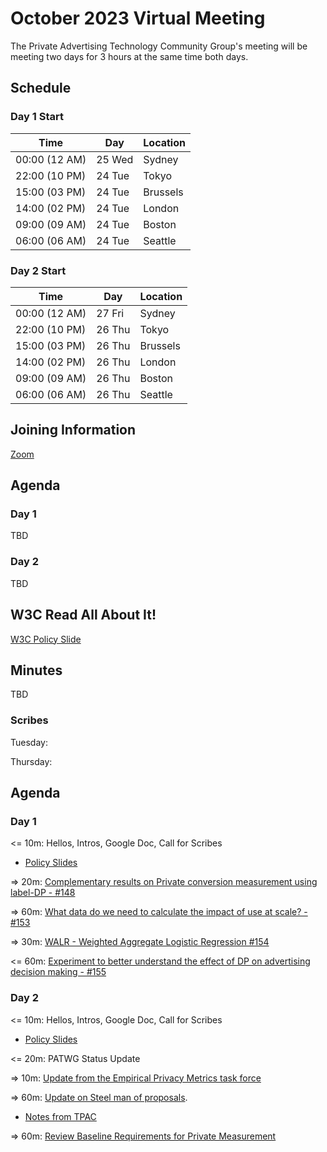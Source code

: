 # October 2023 Virtual Meeting

The Private Advertising Technology Community Group's meeting will be meeting two days for 3 hours at the same time both days.

## Schedule

### Day 1 Start

| Time          | Day    | Location      |
| ------------- | ------ | ------------- |
| 00:00 (12 AM) | 25 Wed | Sydney        |
| 22:00 (10 PM) | 24 Tue | Tokyo         |
| 15:00 (03 PM) | 24 Tue | Brussels      |
| 14:00 (02 PM) | 24 Tue | London        |
| 09:00 (09 AM) | 24 Tue | Boston        |
| 06:00 (06 AM) | 24 Tue | Seattle       |

### Day 2 Start

| Time          | Day    | Location      |
| ------------- | ------ | ------------- |
| 00:00 (12 AM) | 27 Fri | Sydney        |
| 22:00 (10 PM) | 26 Thu | Tokyo         |
| 15:00 (03 PM) | 26 Thu | Brussels      |
| 14:00 (02 PM) | 26 Thu | London        |
| 09:00 (09 AM) | 26 Thu | Boston        |
| 06:00 (06 AM) | 26 Thu | Seattle       |


## Joining Information

[Zoom](https://w3c.zoom.us/j/82659868398?pwd=R2wyMlVzVGcwcmZJb1BpZmdDc2crUT09)

## Agenda

### Day 1

TBD

### Day 2

TBD

## W3C Read All About It!

[W3C Policy Slide](https://github.com/patcg/meetings/blob/main/W3C%20Read%20All%20About%20It!.pd)

## Minutes

TBD

### Scribes

Tuesday:


Thursday: 


## Agenda

### Day 1 

<= 10m: Hellos, Intros, Google Doc, Call for Scribes
- [Policy Slides](https://github.com/patcg/meetings/blob/main/2023/03/21-telecon/W3C%20Read%20All%20About%20It!.pdf)  

=> 20m: [Complementary results on Private conversion measurement using label-DP - #148](https://github.com/patcg/meetings/issues/148)

=> 60m: [What data do we need to calculate the impact of use at scale? - #153](https://github.com/patcg/meetings/issues/153)

=> 30m: [WALR - Weighted Aggregate Logistic Regression #154](https://github.com/patcg/meetings/issues/154)

<= 60m: [Experiment to better understand the effect of DP on advertising decision making - #155](https://github.com/patcg/meetings/issues/155)

### Day 2 

<= 10m: Hellos, Intros, Google Doc, Call for Scribes
- [Policy Slides](https://github.com/patcg/meetings/blob/main/2023/03/21-telecon/W3C%20Read%20All%20About%20It!.pdf)

<= 20m: PATWG Status Update

=> 10m: [Update from the Empirical Privacy Metrics task force](https://github.com/patcg/meetings/issues/137)

=> 60m: [Update on Steel man of proposals](https://github.com/patcg/meetings/issues/152). 
- [Notes from TPAC](https://docs.google.com/document/d/1wVsFRDEUgJT-b-j-nYn8b0PXdPIKPmCOraT8R5fHAmI/edit?usp=sharing)

=> 60m: [Review Baseline Requirements for Private Measurement](https://github.com/patcg/meetings/issues/141)
